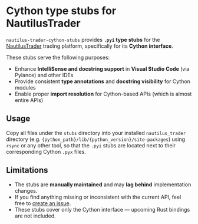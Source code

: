 # Cython type stubs for NautilusTrader

`nautilus-trader-cython-stubs` provides **`.pyi` type stubs** for the [NautilusTrader](https://github.com/nautechsystems/nautilus_trader) trading platform, specifically for its **Cython interface**.

These stubs serve the following purposes:

- Enhance **IntelliSense and docstring support** in **Visual Studio Code** (via Pylance) and other IDEs  
- Provide consistent **type annotations** and **docstring visibility** for Cython modules  
- Enable proper **import resolution** for Cython-based APIs (which is almost entire APIs)

## Usage

Copy all files under the `stubs` directory into your installed `nautilus_trader` directory (e.g. `{python_path}/lib/{python_version}/site-packages`) using `rsync` or any other tool, so that the `.pyi` stubs are located next to their corresponding Cython `.pyx` files.

## Limitations

- The stubs are **manually maintained** and may **lag behind** implementation changes. 
- If you find anything missing or inconsistent with the current API, feel free to [create an issue](https://github.com/woung717/nautilus-trader-cython-stubs/issues).
- These stubs cover only the Cython interface — upcoming Rust bindings are not included.

